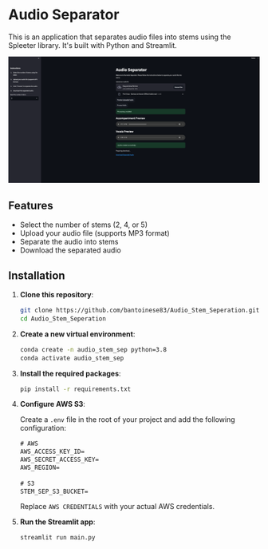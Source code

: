 # Audio Separator

This is an application that separates audio files into stems using the Spleeter library. It's built with Python and Streamlit.

![Screenshot of the application](Screenshot.png)

## Features

- Select the number of stems (2, 4, or 5)
- Upload your audio file (supports MP3 format)
- Separate the audio into stems
- Download the separated audio

## Installation

1. **Clone this repository**:

    ```bash
    git clone https://github.com/bantoinese83/Audio_Stem_Seperation.git
    cd Audio_Stem_Seperation
    ```

2. **Create a new virtual environment**:

    ```bash
    conda create -n audio_stem_sep python=3.8
    conda activate audio_stem_sep
    ```

3. **Install the required packages**:

    ```bash
    pip install -r requirements.txt
    ```

4. **Configure AWS S3**:

   Create a `.env` file in the root of your project and add the following configuration:

    ```plaintext
    # AWS
    AWS_ACCESS_KEY_ID=
    AWS_SECRET_ACCESS_KEY=
    AWS_REGION=

    # S3
    STEM_SEP_S3_BUCKET=
    ```

   Replace `AWS CREDENTIALS` with your actual AWS credentials.

5. **Run the Streamlit app**:

    ```bash
    streamlit run main.py
    ```
